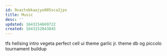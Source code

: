 ```yaml
---
id: 9xaztobkaajyo005sca2jps
title: Music
desc: ''
updated: 1643154669722
created: 1643152043845
---
```


tfs
  hellsing intro
  vegeta
  perfect cell
  ui theme
  garlic jr. theme
db
  og piccolo
  tournament buildup